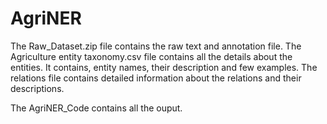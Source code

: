# AgriNER

The Raw_Dataset.zip file contains the raw text and annotation file.
The Agriculture entity taxonomy.csv file contains all the details about the entities. It contains, entity names, their description and few examples.
The relations file contains detailed information about the relations and their descriptions.

The AgriNER_Code contains all the ouput.

